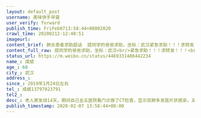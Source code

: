 ```yaml
---
layout: default_post
username: 美味快手早餐
user_verify: forward
publish_time: FriFeb0713:58:44+08002020
crawl_time: 20200212-12:40:51
imageurl: 
content_brief: 肺炎患者求助超话  提同学的爸爸求助，坐标：武汉紧急求助！！！求转发！！！【姓名】：成斌 【年龄】：68【所在城市】：武汉【所在小区/社区】：武汉汉阳区鹦鹉街钢管社区汉阳1889小区【患病时间】：2019年1月24日左右【联系方式】：成斌13797023791【紧急联系方式】：夏莲英18771996380 ...全文
content_full_raw: 提同学的爸爸求助，坐标：武汉<br/>紧急求助！！！求转发！！！<br/>【姓名】：成斌<br/>【年龄】：68<br/>【所在城市】：武汉<br/>【所在小区/社区】：武汉汉阳区鹦鹉街钢管社区汉阳1889小区<br/>【患病时间】：2019年1月24日左右<br/>【联系方式】：成斌13797023791<br/>【紧急联系方式】：夏莲英18771996380<br/>【病情描述】：老人家发烧14天，期间自己去五医院看门诊做了CT检查，显示双肺多发斑片状感染，五医院医生说疑似肺炎，建议做核酸检测，但是问医院负责的护士，告知无法进行核酸检测，无奈开药回社区医院打针并把情况向社区进行了说明，请社区尽快安排进行检测好能安排治疗，防止病情恶化，到今天已经第五天；病人今天出现高烧以及呼吸急促症状，现在就两个老人在家，情况特别危急！已无法再等待和坚持了。<br/>跪请所有看到的朋友们，帮帮两位老人，已经没有时间再等待了，排了多日的核酸检测没有排上，但因没有核酸检测，医院没法安排住院，现在，我们全家恳请社会帮助，能够将老人家收治入院，及时接受系统的治疗，跪谢所有看到的朋友们，不求点赞，不求安慰，但求大家帮忙转发
status_url: https://m.weibo.cn/status/4469331486442234
name_: 成斌
age_: 68
city_: 武汉
address_: 
since_: 2019年1月24日左右
tel_: 成斌13797023791
tel2_: 
desc_: 老人家发烧14天，期间自己去五医院看门诊做了CT检查，显示双肺多发斑片状感染，五医院医生说疑似肺炎，建议做核酸检测，但是问医院负责的护士，告知无法进行核酸检测，无奈开药回社区医院打针并把情况向社区进行了说明，请社区尽快安排进行检测好能安排治疗，防止病情恶化，到今天已经第五天；病人今天出现高烧以及呼吸急促症状，现在就两个老人在家，情况特别危急！已无法再等待和坚持了。跪请所有看到的朋友们，帮帮两位老人，已经没有时间再等待了，排了多日的核酸检测没有排上，但因没有核酸检测，医院没法安排住院，现在，我们全家恳请社会帮助，能够将老人家收治入院，及时接受系统的治疗，跪谢所有看到的朋友们，不求点赞，不求安慰，但求大家帮忙转发
publish_timestamp: 2020-02-07 13:58:44+08:00
---
```

